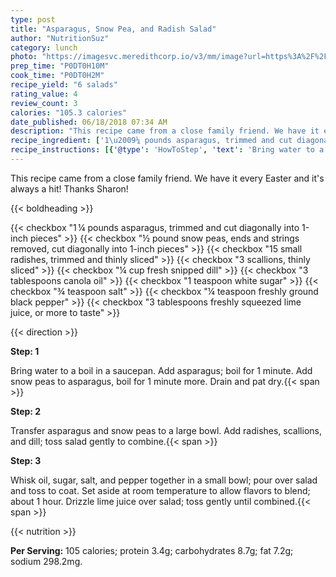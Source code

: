 ```yaml
---
type: post
title: "Asparagus, Snow Pea, and Radish Salad"
author: "NutritionSuz"
category: lunch
photo: "https://imagesvc.meredithcorp.io/v3/mm/image?url=https%3A%2F%2Fimages.media-allrecipes.com%2Fuserphotos%2F3589217.jpg"
prep_time: "P0DT0H10M"
cook_time: "P0DT0H2M"
recipe_yield: "6 salads"
rating_value: 4
review_count: 3
calories: "105.3 calories"
date_published: 06/18/2018 07:34 AM
description: "This recipe came from a close family friend. We have it every Easter and it's always a hit! Thanks Sharon!"
recipe_ingredient: ['1\u2009¼ pounds asparagus, trimmed and cut diagonally into 1-inch pieces', '½ pound snow peas, ends and strings removed, cut diagonally into 1-inch pieces', '15 small radishes, trimmed and thinly sliced ', '3 scallions, thinly sliced', '¼ cup fresh snipped dill', '3 tablespoons canola oil', '1 teaspoon white sugar', '¾ teaspoon salt', '¼ teaspoon freshly ground black pepper', '3 tablespoons freshly squeezed lime juice, or more to taste']
recipe_instructions: [{'@type': 'HowToStep', 'text': 'Bring water to a boil in a saucepan. Add asparagus; boil for 1 minute. Add snow peas to asparagus, boil for 1 minute more. Drain and pat dry.\n'}, {'@type': 'HowToStep', 'text': 'Transfer asparagus and snow peas to a large bowl. Add radishes, scallions, and dill; toss salad gently to combine.\n'}, {'@type': 'HowToStep', 'text': 'Whisk oil, sugar, salt, and pepper together in a small bowl; pour over salad and toss to coat. Set aside at room temperature to allow flavors to blend; about 1 hour. Drizzle lime juice over salad; toss gently until combined.\n'}]
---
```


This recipe came from a close family friend. We have it every Easter and it's always a hit! Thanks Sharon! 

{{< boldheading >}}

{{< checkbox "1 ¼ pounds asparagus, trimmed and cut diagonally into 1-inch pieces" >}}
{{< checkbox "½ pound snow peas, ends and strings removed, cut diagonally into 1-inch pieces" >}}
{{< checkbox "15 small radishes, trimmed and thinly sliced" >}}
{{< checkbox "3  scallions, thinly sliced" >}}
{{< checkbox "¼ cup fresh snipped dill" >}}
{{< checkbox "3 tablespoons canola oil" >}}
{{< checkbox "1 teaspoon white sugar" >}}
{{< checkbox "¾ teaspoon salt" >}}
{{< checkbox "¼ teaspoon freshly ground black pepper" >}}
{{< checkbox "3 tablespoons freshly squeezed lime juice, or more to taste" >}}


{{< direction >}}

**Step: 1**

Bring water to a boil in a saucepan. Add asparagus; boil for 1 minute. Add snow peas to asparagus, boil for 1 minute more. Drain and pat dry.{{< span >}}

**Step: 2**

Transfer asparagus and snow peas to a large bowl. Add radishes, scallions, and dill; toss salad gently to combine.{{< span >}}

**Step: 3**

Whisk oil, sugar, salt, and pepper together in a small bowl; pour over salad and toss to coat. Set aside at room temperature to allow flavors to blend; about 1 hour. Drizzle lime juice over salad; toss gently until combined.{{< span >}}

{{< nutrition >}}

**Per Serving:** 105 calories; protein 3.4g; carbohydrates 8.7g; fat 7.2g; sodium 298.2mg.